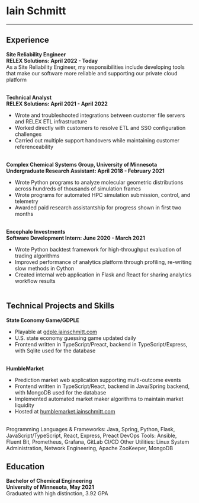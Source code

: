 Iain Schmitt
===
<hr></hr>

## Experience

**Site Reliability Engineer**<br>
**RELEX Solutions: April 2022 - Today**<br>
As a Site Reliability Engineer, my responsibilities include developing tools that make our software more reliable and supporting our private cloud platform
<br><br>

**Technical Analyst**<br>
**RELEX Solutions: April 2021 - April 2022**<br>
- Wrote and troubleshooted integrations between customer file servers and RELEX ETL infrastructure
- Worked directly with customers to resolve ETL and SSO configuration challenges
- Carried out multiple support handovers while maintaining customer referenceability
<br><br>

**Complex Chemical Systems Group, University of Minnesota**<br>
**Undergraduate Research Assistant: April 2018 - February 2021**<br>
- Wrote Python programs to analyze molecular geometric distributions across hundreds of thousands of simulation frames
- Wrote programs for automated HPC simulation submission, control, and telemetry
- Awarded paid research assistantship for progress shown in first two months
<br><br>

**Encephalo Investments**<br>
**Software Development Intern: June 2020 - March 2021**<br>
- Wrote Python backtest framework for high-throughput evaluation of trading algorithms
- Improved performance of analytics platform through profiling, re-writing slow methods in Cython
- Created internal web application in Flask and React for sharing analytics workflow results
<br><br>

## Technical Projects and Skills
**State Economy Game/GDPLE**
- Playable at [gdple.iainschmitt.com](https://gdple.iainschmitt.com)
- U.S. state economy guessing game updated daily 
- Frontend written in TypeScript/Preact, backend in TypeScript/Express, with Sqlite used for the database 
<br><br>

**HumbleMarket**<br>
- Prediction market web application supporting multi-outcome events
- Frontend written in TypeScript/React, backend in Java/Spring backend, with MongoDB used for the database
- Implemented automated market maker algorithms to maintain market liquidity
- Hosted at [humblemarket.iainschmitt.com](https://humblemarket.iainschmitt.com)
<br><br>

Programming Languages & Frameworks: Java, Spring, Python, Flask, JavaScript/TypeScript, React, Express, Preact
DevOps Tools: Ansible, Fluent Bit, Prometheus, Grafana, GitLab CI/CD
Other Utilities: Linux System Administration, Network Engineering, Apache ZooKeeper, MongoDB

## Education 

**Bachelor of Chemical Engineering**<br>
**University of Minnesota, May 2021**<br>
Graduated with high distinction, 3.92 GPA
<br><br>
